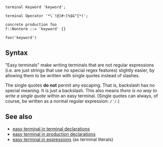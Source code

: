 
```
terminal Keyword 'keyword';

terminal Operator '*\`!@]#~[%$&^{*(';

concrete production foo
f::Nonterm ::= 'keyword' {}

foo('keyword')
```

## Syntax ##

"Easy terminals" make writing terminals that are not regular expressions (i.e. are just strings that use no special regex features) slightly easier, by allowing them to be written with single quotes instead of slashes.

The single quotes **do not** permit any escaping. That is, backslash has no special meaning. It is just a backslash. This also means _there is no way to write a single quote_ within an easy terminal. (Single quotes can always, of course, be written as a normal regular expression: `/'/`.)

## See also ##

  * [easy terminal in terminal declarations](Reference_Terminal#Easy_terminal_extension.md)
  * [easy terminal in production declarations](Reference_Production#Easy_terminal_extension.md)
  * [easy terminal in expressions](Reference_TerminalExprs#Easy_terminal_extension.md) (as terminal literals)